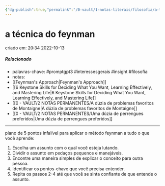 ```yaml
---
{"dg-publish":true,"permalink":"/0-vault/1-notas-literais/filosofia/a-tecnica-do-feynman/","tags":["promptgpt3","interessesgerais","insight","filosofia"],"dgHomeLink":true,"dgShowLocalGraph":true,"dgShowFileTree":true,"noteIcon":""}
---
```


# a técnica do feynman
criado em: 20:34 2022-10-13

##### Relacionado
- palavras-chave: #promptgpt3 #interessesgerais #insight #filosofia  
- notas: 
- [[Feynman's Approach\|Feynman's Approach]]
- [[6 Keystone Skills for Deciding What You Want, Learning Effectively, and Mastering Life\|6 Keystone Skills for Deciding What You Want, Learning Effectively, and Mastering Life]]
- [[0 - VAULT/2 NOTAS PERMANENTES/A dúzia de problemas favoritos de Montaigne\|A dúzia de problemas favoritos de Montaigne]]
- [[0 - VAULT/2 NOTAS PERMANENTES/Uma dúzia de perrengues preferidos\|Uma dúzia de perrengues preferidos]]

---

plano de 5 pontos infalível para aplicar o método feynman a tudo o que você aprende:

1. Escolha um assunto com o qual você esteja lutando.
2. Dividir o assunto em pedaços pequenos e manejáveis.
3. Encontre uma maneira simples de explicar o conceito para outra pessoa.
4. Identificar os pontos-chave que você precisa entender.
5. Repita os passos 2-4 até que você se sinta confiante de que entende o assunto.
